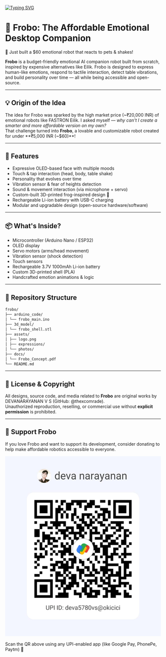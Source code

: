 [![Typing SVG](https://readme-typing-svg.demolab.com/?lines=FROBO,+The+Friendly+Robot;Emotionally+Responsive+%7C+Budget+Smart;Open-Source+%7C+Frog-Inspired+Design&font=Fira+Code&width=1000)](https://git.io/typing-svg)

# 🤖 Frobo: The Affordable Emotional Desktop Companion

🚀 Just built a $60 emotional robot that reacts to pets & shakes!

**Frobo** is a budget-friendly emotional AI companion robot built from scratch, inspired by expensive alternatives like Eilik. Frobo is designed to express human-like emotions, respond to tactile interaction, detect table vibrations, and build personality over time — all while being accessible and open-source.

---

## 💡 Origin of the Idea

The idea for Frobo was sparked by the high market price (~₹20,000 INR) of emotional robots like FASTRON Eilik. I asked myself — *why can't I create a smarter and more affordable version on my own?*  
That challenge turned into **Frobo**, a lovable and customizable robot created for under **₹5,000 INR (~$60)**!

---

## 🔧 Features

- Expressive OLED-based face with multiple moods
- Touch & tap interaction (head, body, table shake)
- Personality that evolves over time
- Vibration sensor & fear of heights detection
- Sound & movement interaction (via microphone + servo)
- Custom-built 3D-printed frog-inspired design 🐸
- Rechargeable Li-ion battery with USB-C charging
- Modular and upgradable design (open-source hardware/software)

---

## 📦 What's Inside?

- Microcontroller (Arduino Nano / ESP32)
- OLED display
- Servo motors (arms/head movement)
- Vibration sensor (shock detection)
- Touch sensors
- Rechargeable 3.7V 1000mAh Li-ion battery
- Custom 3D-printed shell (PLA)
- Handcrafted emotion animations & logic

---

## 📁 Repository Structure
```plaintext
frobo/
├── arduino_code/
│ └── frobo_main.ino
├── 3d_model/
│ └── frobo_shell.stl
├── assets/
│ ├── logo.png
│ ├── expressions/
│ └── photos/
├── docs/
│ └── Frobo_Concept.pdf
└── README.md
```
---

## 📢 License & Copyright

All designs, source code, and media related to **Frobo** are original works by DEVANARAYANAN V S (GitHub: @thexcomrade).  
Unauthorized reproduction, reselling, or commercial use without **explicit permission** is prohibited.

---

## 🙌 Support Frobo

If you love Frobo and want to support its development, consider donating to help make affordable robotics accessible to everyone.

![Donate via GPay](assets/gpay_qr.png)

Scan the QR above using any UPI-enabled app (like Google Pay, PhonePe, Paytm) 💚



